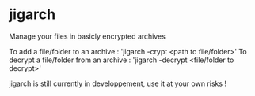 # jigarch
Manage your files in basicly encrypted archives


To add a file/folder to an archive           : 'jigarch -crypt <path to archive> <path to file/folder>'
To decrypt a file/folder from an archive     : 'jigarch -decrypt <path to archive> <path to destination folder> <file/folder to decrypt>'

jigarch is still currently in developpement, use it at your own risks !
